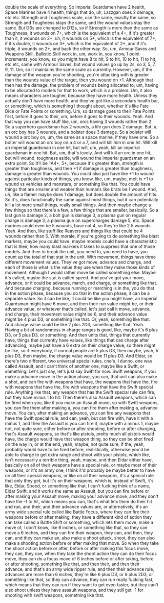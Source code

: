 ﻿double the scale of everything. So Imperial Guardsmen have 2 health, Space Marines have
4 health, things that do, uh, Lazzgan does 2 damage, etc etc.
Strength and Toughness scale, use the same, exactly the same, so Strength and Toughness
stays the same, and the wound values stay the same. But D6s are changed to D12s, so
if Strength is more than the same as Toughness, it wounds on 7+, which is the equivalent of
a 4+, if it's greater than it, it wounds on 3+, uh, it wounds on 5+, which is the equivalent
of 7+, if it's double, it wounds on 3+, which is the equivalent of 2+, and if it's triple,
it wounds on 2+, and back the other way. So, um, Armour Saves and Weapons Skill, Ballistic
Skill work in, um, work in, you know, 1 point increments, you know, so you might have 8
to hit, 9 to hit, 10 to hit, 11 to hit, etc etc, same with Armour Saves, but wound values
go up by 2s, so 3, 5, 7, 9, 11. Um, so it maintains the same scale as currently. However, um,
if the damage of the weapon you're shooting, you're attacking with is greater than the
wounds value of the target, then you wound on +1. Although that then has the damage,
the problem of wounds being allocated to, um, having to be allocated to models for that
to work, which is a problem. Um, it also means characters are tougher, because they have
more health. Unless they actually don't have more health, and they've got like a secondary
health bar, or something, which is something I thought about, whether it's like Fate Dice
or Fate Points or something. Um, so damage goes to their Fate Points first, before it
goes to their, um, before it goes to their wounds. Yeah. And that way you can have stuff
like, um, orcs having 3 wounds rather than 2. So a superhero guardsman has 2 wounds,
a life gun does 2 damage. But, a, an orc boy has 3 wounds, and a bolster does 3 damage.
So a bolster will wound a orc boy on, um, the same as a space marine, if they have one.
So a bolter will wound an orc boy on a 4 or a 7, and will kill him in one hit. Will kill
an imperial guardsman in one hit, but will, um, yeah, kill an imperial guardsman in one
hit. But, um, that's lovely. And will kill an orc in one hit, but will wound, toughness
aside, will wound the imperial guardsman on an extra point. So it'll be 1A4+, 5+, because
it's greater than, strength is greater than toughness, and then +1 if damage is greater
than toughness, damage is greater than wounds. You could also just have like +1 to wound
against particular kinds of things, you know, like, um, maybe, melt is +1 to wound vs vehicles
and monsters, or something like that. You could have things that are smaller and weaker
than humans like brats be 1 wound. And, uh, like a flamer maybe does 1 damage, but does
double the amount of hits. So it's, does functionally the same against most things, but it can potentially
kill a lot more small things, really small things. And then maybe change a few things
so that there's a few, a few things that are smaller, basically. So a last gun is damage
2, a bolt gun is damage 3, a plasma gun on regular charge is damage 3, a plasma gun on
supercharges damage 5, etc. Space marines could even be 5 wounds, base not 4, so they're
like 2.5 wounds. Yeah. And then, like stuff like Reavers and things like that could be
4 wounds rather than 5. With morale, if you're going to do something like blast markers,
maybe you could have, maybe models could have a characteristic that is their, how many blast
markers it takes to suppress that one of those models. And then to break the unit, you need
to, you need to have, you count up the total of that stat in the unit. With movement, things
have three different movement values. They've got move, advance and charge, and each of
those is what is the value they use when they make those kinds of movement. Although I would
rather move be called something else. Maybe it's called, maybe the stat is called speed.
And you've got your move, advance, or it could be advance, march, and charge, or something
like that. And because charging, because running or marching is in the, you do that in the
action phase, because you do that in the action phase, it can be a separate value. So it can
be like, it could be like you might have, an Imperial Guardsman might have 6 move, and
then their run value might be, or their advance value, or whatever that's called, let's just
call it move, advance, and charge, their movement value might be 6, and their advance value
might be 4 plus D3, or something like that. Or, yeah, something like that. And charge
value could be like 2 plus 2D3, something like that. Yeah. Having a bit of randomness
in charge ranges is good, like, maybe it's 6 plus D3, or 5 plus D3, or something. And
then units that, things that currently have, things that currently have values, like things
that can charge after advancing, maybe just have a 6 extra on their charge value, so there
might be like, so if everybody, if normal people are 5 plus D3, then maybe, yeah, 5
plus D3, then maybe, the charge value would be 11 plus D3. And Eldar, so there's two different,
two universal special rules, one's, I dunno, one was called Assault, and I can't think
of another one, maybe like a Swift, or something. Let's just say, let's just say Swift for now.
Swift weapons, if you make a advance move in the action phase, you can, that unit can
also make a shot, and can fire with weapons that have, the weapons that have the, fire
with weapons that have the, fire with weapons that have the Swift special rule. Anything
like that, any weapon that has the Swift special rule can fire, but they have minus 1 to hit.
Then there's also Assault weapons, which can be fired when you, like if you make an Assault
move, so with Swift weapons, you can fire them after making a, you can fire them after
making a, advance move. You can, after making an advance, you can fire any weapons that
have the Swift special rule, and can, yeah, but can fire with, have it with a minus 1,
and then the Assault is you can fire it, maybe with a minus 1, maybe not, not quite sure,
either before or after shooting, before or after charging, that's Assault weapons, so
that's like pistols, pretty much all pistols would have, the charge would have that weapon
thing, so they can be shot fired on the way in, or at the end, yeah, maybe, not quite
sure, if the, yeah, probably would have to be fired before, realistically, otherwise
you'd be able to charge to get extra range and shoot with your pistols, which like, isn't
necessarily a terrible thing, yeah, maybe, and then Eldar either have, basically on all
of their weapons have a special rule, or maybe most of their weapons, or it's an army one,
I think it'd probably be maybe better to have on all their special weapons, or like on all
their weapons, it's a special rule that only they get, but it's on their weapons, which
is, instead of Swift, it's like, Eldar, Speed, or something like that, I can't fucking think
of a name, Eldar Swift, and it works the same as Assault, but you can fire before or after
making your Assault move, making your advance move, and they don't have the -1 to hit, which
means you can, that's what lets them do their hit and run, and their, and their advance
values are, or alternatively, it's an army wide special rule called like Battle Focus,
where they can fire their weapons before or after making, they have a different kind of
action they can take called a Battle Shift or something, which lets them move, make a
move of, I don't know, like 6 inches, or something like that, so they can move a 6 inches, and
they can fire their weapon, they can, and then, they can, and they can make an, also
make a shoot attack, shoot, they can also make a shooting action before or after making
that move. So when they take the shoot action before or after, before or after making this
focus move, they can, they can, when they take the shoot action they can do their focus
move, they can do a focus move of 6 inches before or after taking, before or after shooting,
something like that, and then their, and then their advance, and that's an army wide ripper
rule, and then their advance rule, advances are more than 6 inches, they're like 6 plus
D3, or 6 plus 2D3, or something like that, so they can advance, they can run really fucking
fast, which means that they can run if they want to get even faster, but they can't also
shoot unless they have assault weapons, and they still get -1 for shooting with swift
weapons, something like that.
